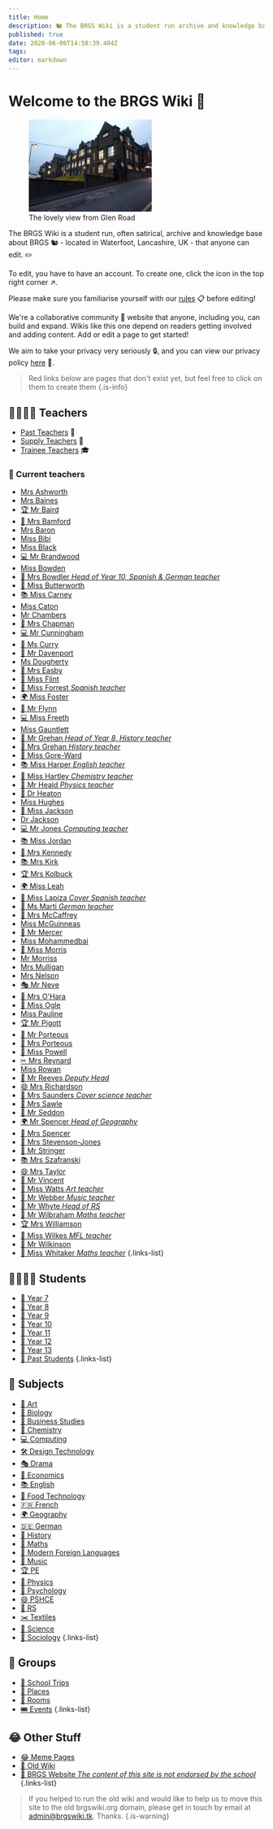 ```yaml
---
title: Home
description: 🐿️ The BRGS Wiki is a student run archive and knowledge base about BRGS (in Rossendale, UK). Filled with stories, quotes, and all sorts of funnies, there's laughs to be had for everyone. The contents of this site is not endorsed in any way by the school.
published: true
date: 2020-06-06T14:58:39.404Z
tags: 
editor: markdown
---
```


# Welcome to the BRGS Wiki 🎉
<figure class="image image_resized" style="width:48%;"><img src="/brgs_from-glen-road.jpg"><figcaption>The lovely view from Glen Road</figcaption></figure>

The BRGS Wiki is a student run, often satirical, archive and knowledge base about BRGS 🐿 - located in Waterfoot, Lancashire, UK - that anyone can edit. ✏

To edit, you have to have an account. To create one, click the icon in the top right corner ↗.

Please make sure you familiarise yourself with our [rules](/rules) 📋 before editing!

We're a collaborative community 👥 website that anyone, including you, can build and expand. Wikis like this one depend on readers getting involved and adding content. Add or edit a page to get started!

We aim to take your privacy very seriously 🔒, and you can view our privacy policy [here](/privacy) 🔑.

> Red links below are pages that don't exist yet, but feel free to click on them to create them
{.is-info}

## 👨‍🏫👩‍🏫 Teachers

- [Past Teachers](/teachers/past) 🧓
- [Supply Teachers](/teachers/supply) 📏
- [Trainee Teachers](/teachers/trainee) 🎓
### 📆 Current teachers

- [Mrs Ashworth](/teachers/mrs-ashworth)
- [Mrs Baines](/teachers/mrs-baines)
- [🏆 Mr Baird](/teachers/mr-baird)
- [🎨 Mrs Bamford](/teachers/mrs-bamford)
- [Mrs Baron](/teachers/mrs-baron)
- [Miss Bibi](/teachers/miss-bibi)
- [Miss Black](/teachers/miss-black)
- [💻 Mr Brandwood](/teachers/mr-brandwood)
- [Miss Bowden](/teachers/miss-bowden)
- [💬 Mrs Bowdler *Head of Year 10, Spanish & German teacher*](/teachers/mrs-bowdler)
- [🙏 Miss Butterworth](/teachers/miss-butterworth)
- [📚 Miss Carney](/teachers/miss-carney)
- [Miss Caton](/teachers/miss-caton)
- [Mr Chambers](/teachers/mr-chambers)
- [📐 Mrs Chapman](/teachers/mrs-chapman)
- [💻 Mr Cunningham](/teachers/mr-cunningham)
- [📐 Ms Curry](/teachers/ms-curry)
- [🎵 Mr Davenport](/teachers/mr-davenport)
- [Ms Dougherty](/teachers/ms-dougherty)
- [📐 Mrs Easby](/teachers/mrs-easby)
- [🎨 Miss Flint](/teachers/miss-flint)
- [💬 Miss Forrest *Spanish teacher*](/teachers/miss-forrest)
- [🌍 Miss Foster](/teachers/miss-foster)
- [🧬 Mr Flynn](/teachers/mr-flynn)
- [💻 Miss Freeth](/teachers/miss-freeth)
- [Miss Gauntlett](/teachers/miss-gauntlett)
- [📜 Mr Grehan *Head of Year 8, History teacher*](/teachers/mr-grehan)
- [📜 Mrs Grehan *History teacher*](/teachers/mrs-grehan)
- [📜 Miss Gore-Ward](/teachers/miss-gore-ward)
- [📚 Miss Harper *English teacher*](/teachers/miss-harper)
- [🧪 Miss Hartley *Chemistry teacher*](/teachers/miss-hartley)
- [🚀 Mr Heald *Physics teacher*](/teachers/mr-heald)
- [🧪 Dr Heaton](/teachers/dr-heaton)
- [Miss Hughes](/teachers/miss-hughes)
- [💬 Miss Jackson](/teachers/miss-jackson)
- [Dr Jackson](/teachers/dr-jackson)
- [💻 Mr Jones *Computing teacher*](/teachers/mr-jones)
- [📚 Miss Jordan](/teachers/miss-jordan)
- [🍴 Mrs Kennedy](/teachers/mrs-kennedy)
- [📚 Mrs Kirk](/teachers/mrs-kirk)
- [🏆 Mrs Kolbuck](/teachers/mrs-kolbuck)
- [🌍 Miss Leah](/teachers/miss-leah)
- [💬 Miss Lapiza *Cover Spanish teacher*](/teachers/miss-lapiza)
- [💬 Ms Marti *German teacher*](/teachers/ms-marti)
- [🍴 Mrs McCaffrey](/teachers/mrs-mcCaffrey)
- [Miss McGuinneas](/teachers/miss-mcGuinneas)
- [🎵 Mr Mercer](/teachers/mr-mercer)
- [Miss Mohammedbai](/teachers/miss-mohammedbai)
- [🚀 Miss Morris](/teachers/miss-morris)
- [Mr Morriss](/teachers/mr-morriss)
- [Mrs Mulligan](/teachers/mrs-mulligan)
- [Mrs Nelson](/teachers/mrs-nelson)
- [🎭 Mr Neve](/teachers/mr-neve)
- [💬 Mrs O'Hara](/teachers/mrs-o-hara)
- [📐 Miss Ogle](/teachers/miss-ogle)
- [Miss Pauline](/teachers/miss-pauline)
- [🏆 Mr Pigott](/teachers/mr-pigott)
- [👑 Mr Porteous](/teachers/mr-porteous)
- [🧬 Mrs Porteous](/teachers/mrs-porteous)
- [📐 Miss Powell](/teachers/miss-powell)
- [✂ Mrs Reynard](/teachers/mrs-reynard)
- [Miss Rowan](/teachers/miss-rowan)
- [👑 Mr Reeves *Deputy Head*](/teachers/mr-reeves)
- [😄 Mrs Richardson](/teachers/mrs-richardson)
- [🔬 Mrs Saunders *Cover science teacher*](/teachers/mrs-saunders)
- [📐 Mrs Sawle](/teachers/mrs-sawle)
- [📐 Mr Seddon](/teachers/mr-seddon)
- [🌍 Mr Spencer *Head of Geography*](/teachers/mr-spencer)
- [🧬 Mrs Spencer](/teachers/mrs-spencer)
- [🧪 Mrs Stevenson-Jones](/teachers/mrs-stevenson-jones)
- [🚀 Mr Stringer](/teachers/mr-stringer)
- [📚 Mrs Szafranski](/teachers/mrs-szafranski)
- [😄 Mrs Taylor](/teachers/mrs-taylor)
- [🙏 Mr Vincent](/teachers/mr-vincent)
- [🎨 Miss Watts *Art teacher*](/teachers/miss-watts)
- [🎵 Mr Webber *Music teacher*](/teachers/mr-webber)
- [🙏 Mr Whyte *Head of RS*](/teachers/mr-whyte)
- [📐 Mr Wilbraham *Maths teacher*](/teachers/mr-wilbraham)
- [🏆 Mrs Williamson](/teachers/mrs-williamson)
- [💬 Miss Wilkes *MFL teacher*](/teachers/miss-wilkes)
- [🚀 Mr Wilkinson](/teachers/mr-wilkinson)
- [📐 Miss Whitaker *Maths teacher*](/teachers/miss-whitaker)
{.links-list}

## 👨‍🎓👩‍🎓 Students

- [👶 Year 7](/students/intake19)
- [🧒 Year 8](/students/intake18)
- [🧒 Year 9](/students/intake17)
- [🧑 Year 10](/students/intake16)
- [🧓 Year 11](/students/intake15)
- [🧑 Year 12](/students/intake14)
- [🧓 Year 13](/students/intake13)
- [🧓 Past Students](/students/past)
{.links-list}

## 📅 Subjects

- [🎨 Art](/subjects/art)
- [🧬 Biology](/subjects/biology)
- [💼 Business Studies](/subjects/business-studies)
- [🧪 Chemistry](/subjects/chemistry)
- [💻 Computing](/subjects/computing)
- [🛠️ Design Technology](/subjects/dt)
- [🎭 Drama](/subjects/drama)
- [💸 Economics](/subjects/economics)
- [📚 English](/subjects/english)
- [🍴 Food Technology](/subjects/food-tech)
- [🇫🇷 French](/subjects/french)
- [🌍 Geography](/subjects/geography)
- [🇩🇪 German](/subjects/german)
- [📜 History](/subjects/history)
- [📐 Maths](/subjects/maths)
- [💬 Modern Foreign Languages](/subjects/mfl)
- [🎵 Music](/subjects/music)
- [🏆 PE](/subjects/pe)
- [🚀 Physics](/subjects/physics)
- [🧠 Psychology](/subjects/psychology)
- [😄 PSHCE](/subjects/pshce)
- [🙏 RS](/subjects/rs)
- [✂️ Textiles](/subjects/textiles)
- [🔬 Science](/subjects/science)
- [👥 Sociology](/subjects/sociology)
{.links-list}

## 🏫 Groups
- [🚌 School Trips](/groups/trips)
- [📍 Places](/groups/places)
- [🚪 Rooms](/groups/rooms)
- [🎟️ Events](/groups/events)
{.links-list}

## 😂 Other Stuff

- [😂 Meme Pages](/other/meme-pages)
- [📜 Old Wiki](https://old.brgswiki.org)
- [🏫 BRGS Website *The content of this site is not endorsed by the school*](https://www.brgs.org.uk)
{.links-list}

> If you helped to run the old wiki and would like to help us to move this site to the old brgswiki.org domain, please get in touch by email at [admin@brgswiki.tk](mailto:admin@brgswiki.tk?subject=New%20BRGS%20Wiki%20Domain). Thanks.
{.is-warning}
